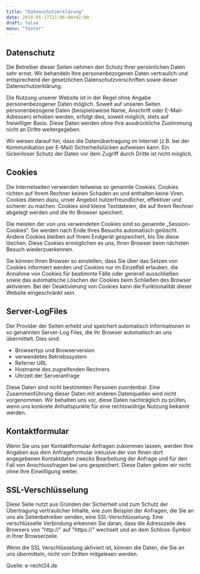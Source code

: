```yaml
---
title: "Datenschutzerklärung"
date: 2018-05-17T21:06:04+02:00
draft: false
menu: "footer"
---
```


## Datenschutz
Die Betreiber dieser Seiten nehmen
den Schutz Ihrer persönlichen Daten sehr ernst. Wir behandeln Ihre personenbezogenen Daten
vertraulich und entsprechend der gesetzlichen Datenschutzvorschriften sowie dieser
Datenschutzerklärung.

Die Nutzung unserer Website ist in der Regel ohne Angabe
personenbezogener Daten möglich. Soweit auf unseren Seiten personenbezogene Daten
(beispielsweise Name, Anschrift oder E-Mail-Adressen) erhoben werden, erfolgt dies, soweit
möglich, stets auf freiwilliger Basis. Diese Daten werden ohne Ihre ausdrückliche Zustimmung
nicht an Dritte weitergegeben.

Wir weisen darauf hin, dass die Datenübertragung im Internet
(z.B. bei der Kommunikation per E-Mail) Sicherheitslücken aufweisen kann. Ein lückenloser
Schutz der Daten vor dem Zugriff durch Dritte ist nicht möglich.

 

## Cookies
Die Internetseiten verwenden teilweise so genannte Cookies. Cookies richten auf
Ihrem Rechner keinen Schaden an und enthalten keine Viren. Cookies dienen dazu, unser Angebot
nutzerfreundlicher, effektiver und sicherer zu machen. Cookies sind kleine Textdateien, die auf Ihrem
Rechner abgelegt werden und die Ihr Browser speichert.

Die meisten der von uns verwendeten
Cookies sind so genannte „Session-Cookies“. Sie werden nach Ende Ihres Besuchs automatisch
gelöscht. Andere Cookies bleiben auf Ihrem Endgerät gespeichert, bis Sie diese löschen.
Diese Cookies ermöglichen es uns, Ihren Browser beim nächsten Besuch
wiederzuerkennen.

Sie können Ihren Browser so einstellen, dass Sie über das Setzen
von Cookies informiert werden und Cookies nur im Einzelfall erlauben, die Annahme von Cookies für
bestimmte Fälle oder generell ausschließen sowie das automatische Löschen der
Cookies beim Schließen des Browser aktivieren. Bei der Deaktivierung von Cookies kann die
Funktionalität dieser Website eingeschränkt sein.

 

## Server-LogFiles
Der Provider der Seiten erhebt und speichert automatisch Informationen in so genannten
Server-Log Files, die Ihr Browser automatisch an uns übermittelt. Dies sind:

* Browsertyp und Browserversion
* verwendetes Betriebssystem
* Referrer URL
* Hostname des zugreifenden Rechners
* Uhrzeit der Serveranfrage

Diese Daten sind nicht bestimmten Personen zuordenbar. Eine Zusammenführung dieser Daten mit anderen
Datenquellen wird nicht vorgenommen. Wir behalten uns vor, diese Daten nachträglich zu
prüfen, wenn uns konkrete Anhaltspunkte für eine rechtswidrige Nutzung bekannt
werden.

 

## Kontaktformular
Wenn Sie uns per Kontaktformular Anfragen
zukommen lassen, werden Ihre Angaben aus dem Anfrageformular inklusive der von Ihnen dort
angegebenen Kontaktdaten zwecks Bearbeitung der Anfrage und für den Fall von Anschlussfragen
bei uns gespeichert. Diese Daten geben wir nicht ohne Ihre Einwilligung weiter.

 

## SSL-Verschlüsselung
Diese Seite nutzt aus Gründen der Sicherheit und zum
Schutz der Übertragung vertraulicher Inhalte, wie zum Beispiel der Anfragen, die Sie an uns als
Seitenbetreiber senden, eine SSL-Verschlüsselung. Eine verschlüsselte Verbindung erkennen
Sie daran, dass die Adresszeile des Browsers von "http://" auf "https://" wechselt
und an dem Schloss-Symbol in Ihrer Browserzeile.

Wenn die SSL Verschlüsselung aktiviert
ist, können die Daten, die Sie an uns übermitteln, nicht von Dritten mitgelesen
werden.

 

Quelle: e-recht24.de
